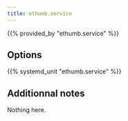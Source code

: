 ```yaml
---
title: ethumb.service
---
```


{{% provided_by "ethumb.service" %}}

## Options

{{% systemd_unit "ethumb.service" %}}

## Additionnal notes

Nothing here.